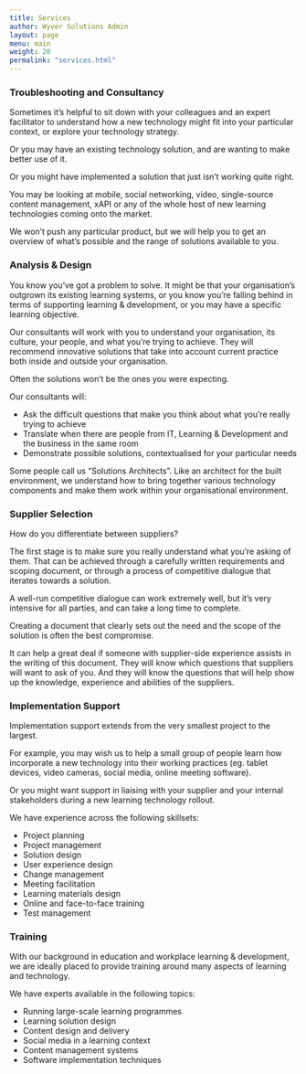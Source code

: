 ```yaml
---
title: Services
author: Wyver Solutions Admin
layout: page
menu: main
weight: 20
permalink: "services.html"
---
```

### Troubleshooting and Consultancy

Sometimes it&#8217;s helpful to sit down with your colleagues and an expert facilitator to understand how a new technology might fit into your particular context, or explore your technology strategy.

Or you may have an existing technology solution, and are wanting to make better use of it.

Or you might have implemented a solution that just isn&#8217;t working quite right.

You may be looking at mobile, social networking, video, single-source content management, xAPI or any of the whole host of new learning technologies coming onto the market.

We won&#8217;t push any particular product, but we will help you to get an overview of what&#8217;s possible and the range of solutions available to you.

### Analysis &amp; Design

You know you&#8217;ve got a problem to solve. It might be that your organisation&#8217;s outgrown its existing learning systems, or you know you&#8217;re falling behind in terms of supporting learning & development, or you may have a specific learning objective.

Our consultants will work with you to understand your organisation, its culture, your people, and what you&#8217;re trying to achieve. They will recommend innovative solutions that take into account current practice both inside and outside your organisation.

Often the solutions won&#8217;t be the ones you were expecting.

Our consultants will:

  * Ask the difficult questions that make you think about what you&#8217;re really trying to achieve
  * Translate when there are people from IT, Learning & Development and the business in the same room
  * Demonstrate possible solutions, contextualised for your particular needs

Some people call us &#8220;Solutions Architects&#8221;. Like an architect for the built environment, we understand how to bring together various technology components and make them work within your organisational environment.

### Supplier Selection

How do you differentiate between suppliers?

The first stage is to make sure you really understand what you&#8217;re asking of them. That can be achieved through a carefully written requirements and scoping document, or through a process of competitive dialogue that iterates towards a solution.

A well-run competitive dialogue can work extremely well, but it&#8217;s very intensive for all parties, and can take a long time to complete.

Creating a document that clearly sets out the need and the scope of the solution is often the best compromise.

It can help a great deal if someone with supplier-side experience assists in the writing of this document. They will know which questions that suppliers will want to ask of you. And they will know the questions that will help show up the knowledge, experience and abilities of the suppliers.

### Implementation Support

Implementation support extends from the very smallest project to the largest.

For example, you may wish us to help a small group of people learn how incorporate a new technology into their working practices (eg. tablet devices, video cameras, social media, online meeting software).

Or you might want support in liaising with your supplier and your internal stakeholders during a new learning technology rollout.

We have experience across the following skillsets:

+ Project planning
+ Project management
+ Solution design
+ User experience design
+ Change management
+ Meeting facilitation
+ Learning materials design
+ Online and face-to-face training
+ Test management

### Training

With our background in education and workplace learning & development, we are ideally placed to provide training around many aspects of learning and technology.

We have experts available in the following topics:

+ Running large-scale learning programmes
+ Learning solution design
+ Content design and delivery
+ Social media in a learning context
+ Content management systems
+ Software implementation techniques
